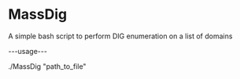 # MassDig
A simple  bash script to perform DIG enumeration on a list of domains

---usage---

./MassDig "path_to_file"
